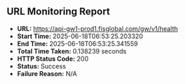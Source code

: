 ## URL Monitoring Report

- **URL:** https://api-gw1-prod1.fisglobal.com/gw/v1/health
- **Start Time:** 2025-06-18T06:53:25.203320
- **End Time:** 2025-06-18T06:53:25.341559
- **Total Time Taken:** 0.138239 seconds
- **HTTP Status Code:** 200
- **Status:** Success
- **Failure Reason:** N/A

